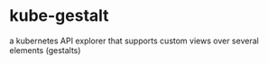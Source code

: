 # kube-gestalt
a kubernetes API explorer that supports custom views over several elements (gestalts)
